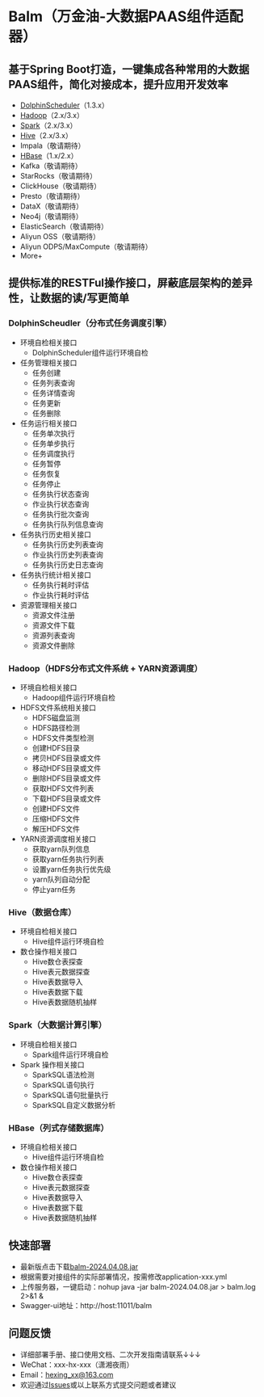 # Balm（万金油-大数据PAAS组件适配器）
## 基于Spring Boot打造，一键集成各种常用的大数据PAAS组件，简化对接成本，提升应用开发效率
* [DolphinScheduler](https://github.com/apache/dolphinscheduler)（1.3.x）
* [Hadoop](https://github.com/apache/hadoop)（2.x/3.x）
* [Spark](https://github.com/apache/spark)（2.x/3.x）
* [Hive](https://github.com/apache/hive)（2.x/3.x）
* Impala（敬请期待）
* [HBase](https://github.com/apache/hbase)（1.x/2.x）
* Kafka（敬请期待）
* StarRocks（敬请期待）
* ClickHouse（敬请期待）
* Presto（敬请期待）
* DataX（敬请期待）
* Neo4j（敬请期待）
* ElasticSearch（敬请期待）
* Aliyun OSS（敬请期待）
* Aliyun ODPS/MaxCompute（敬请期待）
* More+

## 提供标准的RESTFul操作接口，屏蔽底层架构的差异性，让数据的读/写更简单
### DolphinScheudler（分布式任务调度引擎）
* 环境自检相关接口
  + DolphinScheduler组件运行环境自检
* 任务管理相关接口
  + 任务创建
  + 任务列表查询
  + 任务详情查询
  + 任务更新
  + 任务删除
* 任务运行相关接口
  + 任务单次执行
  + 任务单步执行
  + 任务调度执行
  + 任务暂停
  + 任务恢复
  + 任务停止
  + 任务执行状态查询
  + 作业执行状态查询
  + 任务执行批次查询
  + 任务执行队列信息查询
* 任务执行历史相关接口
  + 任务执行历史列表查询
  + 作业执行历史列表查询
  + 任务执行历史日志查询
* 任务执行统计相关接口
  + 任务执行耗时评估
  + 作业执行耗时评估
* 资源管理相关接口
  + 资源文件注册
  + 资源文件下载
  + 资源列表查询
  + 资源文件删除
### Hadoop（HDFS分布式文件系统 + YARN资源调度）
* 环境自检相关接口
  + Hadoop组件运行环境自检
* HDFS文件系统相关接口
  + HDFS磁盘监测
  + HDFS路径检测
  + HDFS文件类型检测
  + 创建HDFS目录
  + 拷贝HDFS目录或文件
  + 移动HDFS目录或文件
  + 删除HDFS目录或文件
  + 获取HDFS文件列表
  + 下载HDFS目录或文件
  + 创建HDFS文件
  + 压缩HDFS文件
  + 解压HDFS文件
* YARN资源调度相关接口
  + 获取yarn队列信息
  + 获取yarn任务执行列表
  + 设置yarn任务执行优先级
  + yarn队列自动分配
  + 停止yarn任务
### Hive（数据仓库）
* 环境自检相关接口
  + Hive组件运行环境自检
* 数仓操作相关接口
  + Hive数仓表探查
  + Hive表元数据探查
  + Hive表数据导入
  + Hive表数据下载
  + Hive表数据随机抽样
### Spark（大数据计算引擎）
* 环境自检相关接口
  + Spark组件运行环境自检
* Spark 操作相关接口
  + SparkSQL语法检测
  + SparkSQL语句执行
  + SparkSQL语句批量执行
  + SparkSQL自定义数据分析
### HBase（列式存储数据库）
* 环境自检相关接口
  + Hive组件运行环境自检
* 数仓操作相关接口
  + Hive数仓表探查
  + Hive表元数据探查
  + Hive表数据导入
  + Hive表数据下载
  + Hive表数据随机抽样

## 快速部署
* 最新版点击下载[balm-2024.04.08.jar](https://github.com/hexnn/balm/releases/download/balm-2024.04.08/balm-2024.04.08.jar)
* 根据需要对接组件的实际部署情况，按需修改application-xxx.yml
* 上传服务器，一键启动：nohup java -jar balm-2024.04.08.jar > balm.log 2>&1 &
* Swagger-ui地址：http://host:11011/balm

## 问题反馈
* 详细部署手册、接口使用文档、二次开发指南请联系↓↓↓
* WeChat：xxx-hx-xxx（潇湘夜雨）
* Email：hexing_xx@163.com
* 欢迎通过[Issues](https://github.com/hexnn/balm/issues)或以上联系方式提交问题或者建议
